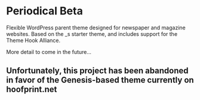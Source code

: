 Periodical Beta
===

Flexible WordPress parent theme designed for newspaper and magazine websites. 
Based on the _s starter theme, and includes support for the Theme Hook Alliance.

More detail to come in the future...

Unfortunately, this project has been abandoned in favor of the Genesis-based theme currently on hoofprint.net
---

